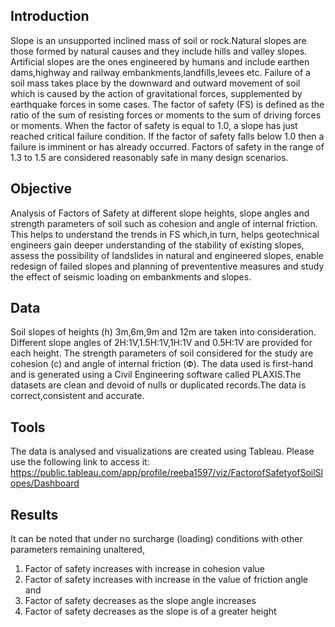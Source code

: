 ## Introduction

Slope is an unsupported inclined mass of soil or rock.Natural slopes are those formed by natural causes and they include hills and valley slopes.
Artificial slopes are the ones engineered by humans and include earthen dams,highway and railway embankments,landfills,levees etc.
Failure of a soil mass takes place by the downward and outward movement of soil which is caused by the action of gravitational forces, supplemented by earthquake forces in some cases. 
The factor of safety (FS)  is defined as the ratio of the sum of resisting forces or moments to the sum of driving forces or moments. When the factor of safety is equal to 1.0, a slope has just reached critical failure condition. If the factor of safety falls below 1.0 then a failure is imminent  or has already occurred. Factors of safety in the range of 1.3 to 1.5 are considered reasonably safe in many design scenarios.

## Objective

Analysis of Factors of Safety at different slope heights, slope angles and strength parameters of soil such as cohesion and angle of internal friction.
This helps to understand the trends in FS which,in turn, helps geotechnical engineers gain deeper understanding of the stability of existing slopes, 
assess the possibility of landslides in natural and engineered slopes, enable redesign of failed slopes and planning of prevententive measures and study the effect of seismic loading on embankments and slopes.

## Data

Soil slopes of heights (h) 3m,6m,9m and 12m are taken into consideration.
Different slope angles of 2H:1V,1.5H:1V,1H:1V and 0.5H:1V are provided for each height.
The strength parameters of soil considered for the study are cohesion (c) and angle of internal friction (Փ).
The data used is first-hand and is generated using a Civil Engineering software called PLAXIS.The datasets are clean and devoid of nulls or duplicated records.The data is correct,consistent and accurate.

## Tools

The data is analysed and visualizations are created using Tableau. Please use the following link to access it:
https://public.tableau.com/app/profile/reeba1597/viz/FactorofSafetyofSoilSlopes/Dashboard

## Results

It can be noted that under no surcharge (loading) conditions with other parameters remaining unaltered,

1.	Factor of safety increases with increase in cohesion value
2.	Factor of safety increases with increase in the value of friction angle and
3.	Factor of safety decreases as the slope angle increases
4. Factor of safety decreases as the slope is of a greater height
